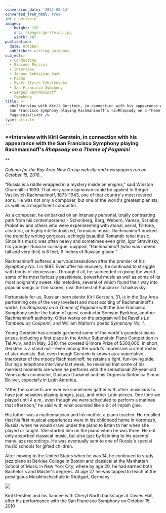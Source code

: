 ```yaml
---
conversion_date: '2025-08-13'
converted_from_html: true
id: c_gerstein
images:
  - height: 150
    src: /images/gersteinc.jpg
    width: 207
publication:
  date: October
  publisher: writing gorgeous
subjects:
  - Conducting
  - Giacomo Puccini
  - Interview
  - Johann Sebastian Bach
  - Piano
  - Pyotr Ilyich Tchaikovsky
  - San Francisco Symphony
  - Sergei Rachmaninoff
  - Symphony
title: >-
  <b>Interview with Kiril Gerstein, in connection with his appearance with the
  San Francisco Symphony playing Rachmaninoff's <i>Rhapsody on a Theme of
  Paganini</i><br />
type: article
---
```


### **Interview with Kiril Gerstein, in connection with his appearance with the San Francisco Symphony playing Rachmaninoff's *Rhapsody on a Theme of Paganini*

**

*Column for the Bay Area New Group website and newspapers run on October 15, 2010.*,

 "Russia is a riddle wrapped in a mystery inside an enigma," said Winston Churchill in 1939. That very same aphorism could be applied to Sergei Vasilevich Rachmaninoff, 1873-1943, one of that country's most revered sons. He was not only a composer, but one of the world's greatest pianists, as well as a magnificent conductor.

 As a composer, he embarked on an intensely personal, totally contrasting path from his contemporaries - Schonberg, Berg, Webern, Varese, Scriabin, Prokofiev and others who were experimenting with atonal, serial, 12-tone, aleatoric, or highly intellectualized, formulaic music. Rachmaninoff bucked the trend by writing gorgeous, achingly beautiful Romantic tonal music. Since his music was often heavy and sometimes even grim, Igor Stravinsky, his younger Russian colleague, quipped, "Rachmaninoff (who was indeed tall and very thin) is 6 feet, 6 inches of Russian gloom."

 Rachmaninoff suffered a nervous breakdown after the premier of his *Symphony No. 1* in 1897. Even after his recovery, he continued to struggle with bouts of depression. Through it all, he succeeded in giving the world some of its most furiously passionate, powerful music as well as some of its most poignantly sweet. His melodies, several of which found their way into popular songs or film scores, rival the best of Puccini or Tchaikovsky.

 Fortunately for us, Russian-born pianist Kiril Gerstein, 31, is in the Bay Area performing one of the very loveliest and most exciting of Rachmaninoff's works, his *Rhapsody on a Theme of Paganini* with the San Francisco Symphony under the baton of guest conductor Semyon Byckhov, another Rachmaninoff authority. Other works on the program will be Ravel's *Le Tombeau de Couperin,* and William Walton's poetic *Symphony No. 1*.

 Young Gerstein has already garnered some of the world's grandest piano prizes, including a first place in the Arthur Rubenstein Piano Competition in Tel Aviv, and in May, 2010, the coveted Gilmore Prize of $300,000. In short, Gerstein is a stand out - even among the world's impressive current roster of star pianists. But, even though Gerstein is known as a superlative interpreter of the moody Rachmaninoff, he retains a light, fun-loving side. During a telephone interview last week, he revealed that some of his merriest moments are when he performs with the sensational 29-year-old Venezuelan conductor, Gustavo Dudamel and his Orquesta Sinfonica Simon Bolivar, especially in Latin America.

 "After the concerts are over we sometimes gather with other musicians to have jam sessions playing tangos, jazz, and other Latin pieces. One time we played until 4 a.m., even though we were scheduled to perform a matinee that afternoon," he said with what sounded like a bit of impish glee.

 His father was a mathematician and his mother, a piano teacher. He recalled that his first musical experiences were in his childhood home in Voronezh, Russia, when he would crawl under the piano to listen to her when she played or taught. She started him on the piano when he was three. He not only absorbed classical music, but also jazz by listening to his parents' many jazz recordings. He was eventually sent to one of Russia's special music schools for gifted children.

 After moving to the United States when he was 14, he continued to study jazz piano at Berklee College in Boston and classical at the Manhattan School of Music in New York City, where by age 20, he had earned both Bachelor's and Master's degrees. At age 27 he was tapped to teach at the prestigious Musikhochschule in Stuttgart, Germany.

![](/images/gersteinc.jpg)

Kiril Gerstein and his fiancee with Cheryl North backstage at Davies Hall, after his performance with the San Francisco Symphony on October 15, 2010
